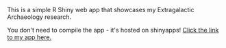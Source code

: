 This is a simple R Shiny web app that showcases my Extragalactic Archaeology research.

You don't need to compile the app - it's hosted on shinyapps! [Click the link to my app here.](https://rzemaitis.shinyapps.io/shiny_star_sample/)
